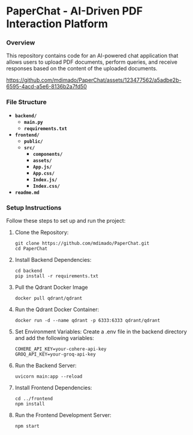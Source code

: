PaperChat - AI-Driven PDF Interaction Platform
===================================================

### Overview

This repository contains code for an AI-powered chat application that allows users to upload PDF documents, perform queries, and receive responses based on the content of the uploaded documents.



https://github.com/mdimado/PaperChat/assets/123477562/a5adbe2b-6595-4acd-a5e6-8136b2a7fd50



### File Structure

- **`backend/`**
  - **`main.py`**
  - **`requirements.txt`**
- **`frontend/`**
  - **`public/`**
  - **`src/`**
    - **`components/`**
    - **`assets/`**
    - **`App.js/`**
    - **`App.css/`**
    - **`Index.js/`**
    - **`Index.css/`**
- **`readme.md`**

### Setup Instructions

Follow these steps to set up and run the project:

1. Clone the Repository:
   ```
   git clone https://github.com/mdimado/PaperChat.git
   cd PaperChat
   ```

2. Install Backend Dependencies:
   ```
   cd backend
   pip install -r requirements.txt
   ```
   
3. Pull the Qdrant Docker Image
   ```
   docker pull qdrant/qdrant
   ```
   
4. Run the Qdrant Docker Container:
   ```
   docker run -d --name qdrant -p 6333:6333 qdrant/qdrant
   ```

5. Set Environment Variables:
   Create a .env file in the backend directory and add the following variables:
   ```
   COHERE_API_KEY=your-cohere-api-key
   GROQ_API_KEY=your-groq-api-key
   ```

6. Run the Backend Server:
   ```
   uvicorn main:app --reload
   ```

7. Install Frontend Dependencies:
   ```
   cd ../frontend
   npm install
   ```

8. Run the Frontend Development Server:
   ```
   npm start
   ```


